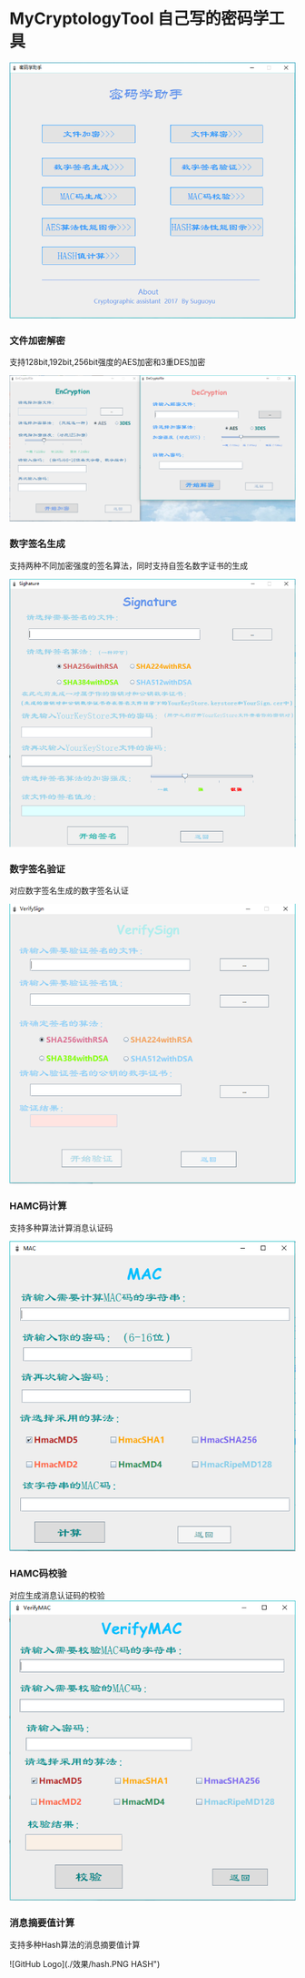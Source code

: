 # MyCryptologyTool 自己写的密码学工具
![GitHub Logo](./效果/主界面.PNG "主界面") 

### 文件加密解密
支持128bit,192bit,256bit强度的AES加密和3重DES加密

![GitHub Logo](./效果/文件加密解密.PNG "文件加密解密") 

### 数字签名生成
支持两种不同加密强度的签名算法，同时支持自签名数字证书的生成

![GitHub Logo](./效果/数字签名生成.PNG "数字签名生成") 

### 数字签名验证
对应数字签名生成的数字签名认证

![GitHub Logo](./效果/数字签名认证.PNG "数字签名认证") 

### HAMC码计算
支持多种算法计算消息认证码

![GitHub Logo](./效果/HAMC计算.PNG "HAMC计算")

### HAMC码校验
对应生成消息认证码的校验
![GitHub Logo](./效果/HMAC校验.PNG "HMAC校验")


### 消息摘要值计算
支持多种Hash算法的消息摘要值计算

![GitHub Logo](./效果/hash.PNG HASH")

